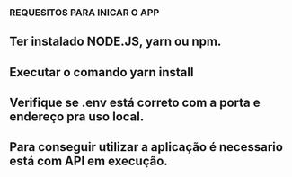 ### REQUESITOS PARA INICAR O APP
## Ter instalado NODE.JS, yarn ou npm.

## Executar o comando yarn install
## Verifique se .env está correto com a porta e endereço pra uso local.

## Para conseguir utilizar a aplicação é necessario está com API em execução.